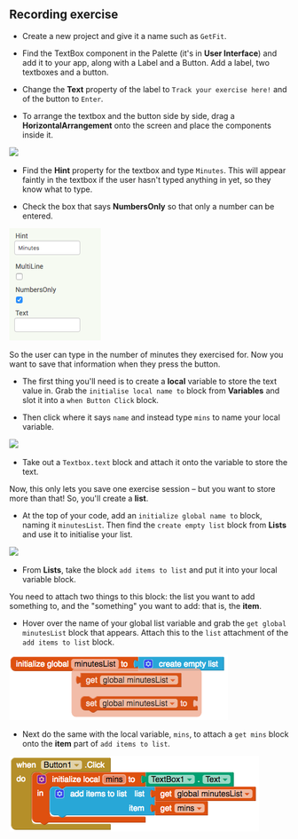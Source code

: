 ## Recording exercise

+ Create a new project and give it a name such as `GetFit`.

+ Find the TextBox component in the Palette (it's in **User Interface**) and add it to your app, along with a Label and a Button. Add a label, two textboxes and a button.

+ Change the **Text** property of the label to `Track your exercise here!` and of the button to `Enter`.

+ To arrange the textbox and the button side by side, drag a **HorizontalArrangement** onto the screen and place the components inside it.

![](images/s3HorizontalComponents.png)

+ Find the **Hint** property for the textbox and type `Minutes`. This will appear faintly in the textbox if the user hasn't typed anything in yet, so they know what to type.

+ Check the box that says **NumbersOnly** so that only a number can be entered.

![](images/s3HintNumsOnly.png)

So the user can type in the number of minutes they exercised for. Now you want to save that information when they press the button.

+ The first thing you'll need is to create a **local** variable to store the text value in. Grab the `initialise local name to` block from **Variables** and slot it into a `when Button Click` block.

+ Then click where it says `name` and instead type `mins` to name your local variable.

![](images/s3LocalVars.png)

+ Take out a `Textbox.text` block and attach it onto the variable to store the text.

Now, this only lets you save one exercise session – but you want to store more than that! So, you'll create a **list**.

+ At the top of your code, add an `initialize global name to` block, naming it `minutesList`. Then find the `create empty list` block from **Lists** and use it to initialise your list.

![](images/s3CreateEmptyLists.png)

+ From **Lists**, take the block `add items to list` and put it into your local variable block. 

You need to attach two things to this block: the list you want to add something to, and the "something" you want to add: that is,  the **item**.

+ Hover over the name of your global list variable and grab the `get global minutesList` block that appears. Attach this to the `list` attachment of the `add items to list` block.

![](images/s3GetGlobalList.png)

+ Next do the same with the local variable, `mins`, to attach a `get mins` block onto the **item** part of `add items to list`.

![](images/s3AddItemToList.png)

